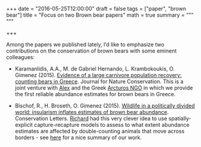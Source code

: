 +++
date = "2016-05-25T12:00:00"
draft = false
tags = ["paper", "brown bear"]
title = "Focus on two Brown bear papers"
math = true
summary = """
"""

+++
 
Among the papers we published lately, I’d like to emphasize two contributions 
on the conservation of brown bears with some eminent colleagues:

- Karamanlidis, A.A., M. de Gabriel Hernando, L. Krambokoukis, O. Gimenez (2015). 
<a href="https://dl.dropboxusercontent.com/u/23160641/my-pubs/Karamanlidisetal2015-Arcturos.pdf" target="_blank">Evidence 
of a large carnivore population recovery: counting bears in Greece</a>. Journal for Nature Conservation. 
This is a joint venture with 
<a href="https://www.researchgate.net/profile/Alexandros_Karamanlidis" target="_blank">Alex</a> and the 
Greek <a href="http://www.arcturos.gr/en/main.php" target="_blank">Arcturos NGO</a> in which 
we provide the first reliable abundance estimates for brown bears in Greece.

- Bischof, R., H. Broseth, O. Gimenez (2015). 
<a href="http://onlinelibrary.wiley.com/doi/10.1111/conl.12183/abstract" target="_blank">Wildlife 
in a politically divided world: insularism inflates estimates of brown bear abundance</a>. 
Conservation Letters. <a href="https://www.nmbu.no/ans/richard.bischof" target="_blank">Richard</a> 
had this very clever idea to use spatially-explicit capture-recapture models to assess to what 
extent abundance estimates are affected by double-counting animals that move across borders - 
see <a href="http://conservationmagazine.org/2015/05/bears-without-borders/" target="_blank">here</a> 
for a nice summary of our work.
